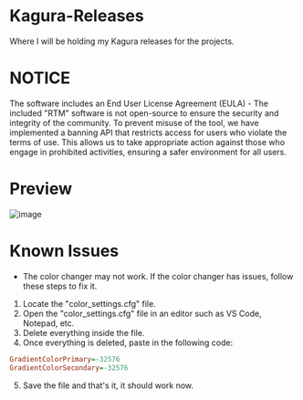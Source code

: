 # Kagura-Releases
Where I will be holding my Kagura releases for the projects.

# NOTICE
The software includes an End User License Agreement (EULA) - The included "RTM" software is not open-source to ensure the security and integrity of the community. To prevent misuse of the tool, we have implemented a banning API that restricts access for users who violate the terms of use. This allows us to take appropriate action against those who engage in prohibited activities, ensuring a safer environment for all users.

# Preview
![image](https://github.com/user-attachments/assets/190f84d5-1d59-4794-bb76-e0788ca40011)

# Known Issues
- The color changer may not work. If the color changer has issues, follow these steps to fix it.
1. Locate the "color_settings.cfg" file.
2. Open the "color_settings.cfg" file in an editor such as VS Code, Notepad, etc.
3. Delete everything inside the file.
4. Once everything is deleted, paste in the following code:
```cfg
GradientColorPrimary=-32576
GradientColorSecondary=-32576
```
5. Save the file and that's it, it should work now.
